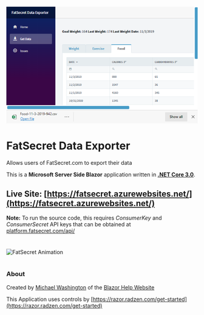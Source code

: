 ![FatSecret Data Exporter](https://github.com/ADefWebserver/FatSecretDataExporter/blob/master/FatSecretScreenShot.png?raw=true "FatSecret Data Exporter")
# FatSecret Data Exporter
Allows users of FatSecret.com to export their data

This is a **Microsoft Server Side Blazor** application written in **[.NET Core 3.0](https://dotnet.microsoft.com/download/dotnet-core/3.0)**.

## **Live Site:** [https://fatsecret.azurewebsites.net/](https://fatsecret.azurewebsites.net/)

**Note:** To run the source code, this requires *ConsumerKey* and *ConsumerSecret* API keys that can be obtained at [platform.fatsecret.com/api/](https://platform.fatsecret.com/api/Default.aspx?screen=r)
#
![FatSecret Animation](https://github.com/ADefWebserver/FatSecretDataExporter/blob/master/FatSecret-1-small.gif?raw=true "FatSecret Animation")
#
### About
Created by [Michael Washington](https://twitter.com/ADefWebserver) of the [Blazor Help Website](https://BlazorHelpWebsite.com/)

This Application uses controls by [https://razor.radzen.com/get-started](https://razor.radzen.com/get-started)
